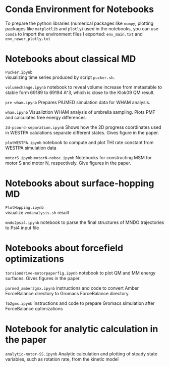 # Conda Environment for Notebooks
To prepare the python libraries (numerical packages like `numpy`, plotting packages like `matplotlib` and `plotly`) used in the notebooks, you can use `conda` to import the environment files I exported: 
`env_main.txt` and `env_newer_plotly.txt`

# Notebooks about classical MD

`Pucker.ipynb`  
visualizing time series produced by script `pucker.sh`.

`volumechange.ipynb` 
notebook to reveal volume increase from metastable to stable form 69189 to 69194 A^3, which is close to the Klok09 QM result.

`pre-wham.ipynb`
Prepares PlUMED simulation data for WHAM analysis.

`wham.ipynb`
Visualiztion WHAM analysis of umbrella sampling. Plots PMF and calculates free energy differences.

`2d-pcoord-separation.ipynb`
Shows how the 2D progress coordinates used in WESTPA calulations separate different states. Gives figure in the paper.

`plotWESTPA.ipynb`
notebook to compute and plot THI rate constant from WESTPA simulation data

`motorS.ipynb` `motorN-noboc.ipynb`
Notebooks for constructing MSM for motor S and motor N, respectively. Give figures in the paper.

# Notebooks about surface-hopping MD
`PlotHopping.ipynb`   
visualize `vmdanalysis.sh` result

`mndo2psi4.ipynb`
notebook to parse the final structures of MNDO trajectories to Psi4 input file

# Notebooks about forcefield optimizations
`torsiondrive-motorpaperfig.ipynb`
notebook to plot QM and MM energy surfaces. Gives figures in the paper.

`parmed_amber2gmx.ipynb`
instructions and code to convert Amber ForceBalance directory to Gromacs ForceBalance directory.

`fb2gmx.ipynb`
instructions and code to prepare Gromacs simulation after ForceBalance optimizations

# Notebook for analytic calculation in the paper
`analytic-motor-SS.ipynb`
Analytic calculation and plotting of steady state variables, such as rotation rate, from the kinetic model